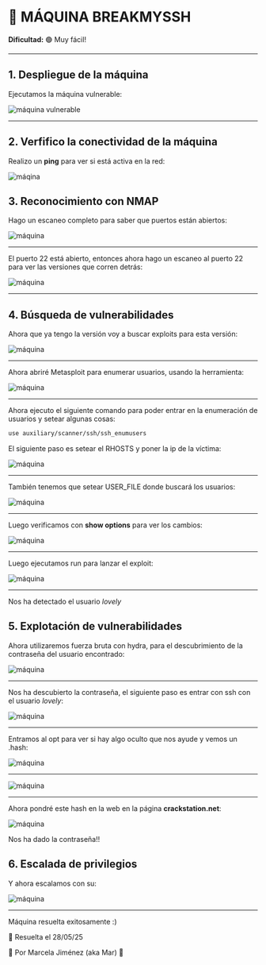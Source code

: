 # 🧠 MÁQUINA BREAKMYSSH

**Dificultad:** 🟢 Muy fácil!

---

## 1. Despliegue de la máquina

Ejecutamos la máquina vulnerable:

![máquina vulnerable](./images/1.png)

---
## 2. Verfifico la conectividad de la máquina

Realizo un **ping** para ver si está activa en la red:

![máqina](./images/2.png)

## 3. Reconocimiento con **NMAP**

Hago un escaneo completo para saber que puertos están abiertos: 

![máquina](./images/3.png)

---

El puerto 22 está abierto, entonces ahora hago un escaneo al puerto 22 para ver las versiones que corren detrás:

![máquina](./images/4.png)

---

## 4. Búsqueda de vulnerabilidades

Ahora que ya tengo la versión voy a buscar exploits para esta versión:

![máquina](./images/5.png)

---

Ahora abriré Metasploit para enumerar usuarios, usando la herramienta:

![máquina](./images/6.png)

---

Ahora ejecuto el siguiente comando para poder entrar en la enumeración de usuarios y setear algunas cosas:

```bash
use auxiliary/scanner/ssh/ssh_enumusers
```

El siguiente paso es setear el RHOSTS y poner la ip de la víctima:

![máquina](./images/7.png)

---
También tenemos que setear USER_FILE donde buscará los usuarios:

![máquina](./images/8.png)

---

Luego verificamos con **show options** para ver los cambios:

![máquina](./images/9.png)

---

Luego ejecutamos run para lanzar el exploit:

![máquina](./images/10.png)

---

Nos ha detectado el usuario *lovely*

## 5. Explotación de vulnerabilidades

Ahora utilizaremos fuerza bruta con hydra, para el descubrimiento de la contraseña del usuario encontrado:

![máquina](./images/11.png)

---

Nos ha descubierto la contraseña, el siguiente paso es entrar con ssh con el usuario *lovely*:

![máquina](./images/12.png)

---

Entramos al opt para ver si hay algo oculto que nos ayude y vemos un .hash:

![máquina](./images/13.png)

---
![máquina](./images/14.png)

---

Ahora pondré este hash en la web en la página **crackstation.net**:

![máquina](./images/15.png)

Nos ha dado la contraseña!!

## 6. Escalada de privilegios

Y ahora escalamos con su:

![máquina](./images/16.png)

---

Máquina resuelta exitosamente :) 

📅 Resuelta el 28/05/25

👩 Por Marcela Jiménez (aka Mar)
🐉






